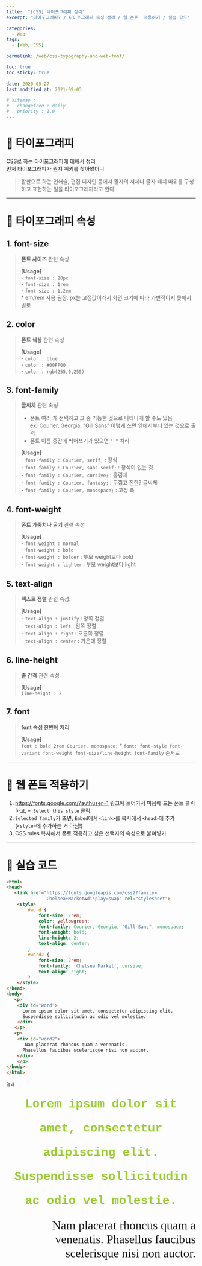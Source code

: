```yaml
---
title:  "[CSS] 타이포그래피 정리"
excerpt: "타이포그래피? / 타이포그래피 속성 정리 / 웹 폰트  적용하기 / 실습 코드"

categories:
  - Web
tags:
  - [Web, CSS]

permalink: /web/css-typography-and-web-font/

toc: true
toc_sticky: true
 
date: 2020-05-27
last_modified_at: 2021-09-03

# sitemap :
#   changefreq : daily
#   priority : 1.0
---
```


# 🦥 타이포그래피
 
CSS로 하는 타이포그래피에 대해서 정리<br>
먼저 타이포그래피가 뭔지 위키를 찾아봤더니
> 활판으로 하는 인쇄술, 편집 디자인 등에서 활자의 서체나 글자 배치 따위를 구성하고 표현하는 일을 타이포그래피라고 한다.

---
# 🦥 타이포그래피 속성
## 1. font-size
>**폰트 사이즈** 관련 속성
>
>**[Usage]**<br>
>\- `font-size : 20px`<br>
>\- `font-size : 1rem`<br>
>\- `font-size : 1.2em`<br>
>\* em/rem 사용 권장. px는 고정값이라서 화면 크기에 따라 가변적이지 못해서 별로

## 2. color
>**폰트 색상** 관련 속성
>
>**[Usage]**<br>
>\- `color : blue`<br>
>\- `color : #00FF00`<br>
>\- `color : rgb(255,0,255)`<br>

## 3. font-family
>**글씨체** 관련 속성
>
>- 폰트 여러 개 선택하고 그 중 가능한 것으로 나타나게 할 수도 있음<br>
>   ex) Courier, Georgia, "Gill Sans" 이렇게 쓰면 앞에서부터 있는 것으로 출력<br>
>- 폰트 이름 중간에 띄어쓰기가 있으면 `" "` 처리
>
>**[Usage]**<br>
>\- `font-family : Courier, serif;` : 장식<br>
>\- `font-family : Courier, sans-serif;` : 장식이 없는 것<br>
>\- `font-family : Courier, cursive;` : 흘림체<br>
>\- `font-family : Courier, fantasy;` : 두껍고 진한? 글씨체<br>
>\- `font-family : Courier, monospace;` : 고정 폭

## 4. font-weight
>**폰트 가중치나 굵기** 관련 속성
>
>**[Usage]**<br>
>\- `font-weight : normal`<br>
>\- `font-weight : bold`<br>
>\- `font-weight : bolder` : 부모 weight보다 bold<br>
>\- `font-weight : lighter` : 부모 weight보다 light


## 5. text-align
>**텍스트 정렬** 관련 속성.
>
>**[Usage]**<br>
>\- `text-align : justify` : 양쪽 정렬<br>
>\- `text-align : left` : 왼쪽 정렬<br>
>\- `text-align : right` : 오른쪽 정렬<br>
>\- `text-align : center` : 가운데 정렬

## 6. line-height
>**줄 간격** 관련 속성
>
>**[Usage]**<br>
>`line-height : 2`

## 7. font
>**font 속성 한번에 처리**
>
>**[Usage]**<br>
>`font : bold 2rem Courier, monospace;`
>\* `font: font-style font-variant font-weight font-size/line-height font-family` 순서로

---

# 🦥 웹 폰트 적용하기
1. https://fonts.google.com/?authuser=1
링크에 들어가서 마음에 드는 폰트 클릭하고, `+ Select this style` 클릭.
2. `Selected family`가 뜨면, `Embed`에서 `<link>`를 복사에서 `<head>`에 추가 (`<style>`에 추가하는 거 아님!)
3. CSS rules 복사해서 폰트 적용하고 싶은 선택자의 속성으로 붙여넣기

---

# 🦥 실습 코드
```html
<html>
<head>
   <link href="https://fonts.googleapis.com/css2?family=
               Chelsea+Market&display=swap" rel="stylesheet">
    <style>
        #word {
            font-size: 2rem;
            color: yellowgreen;
            font-family: Courier, Georgia, "Gill Sans", monospace;
            font-weight: bold;
            line-height: 2;
            text-align: center;
        }
        #word2 {
            font-size: 2rem;
            font-family: 'Chelsea Market', cursive;
            text-align: right;
        }
    </style>
</head>
<body>
   <p>
    <div id="word">
      Lorem ipsum dolor sit amet, consectetur adipiscing elit.
      Suspendisse sollicitudin ac odio vel molestie.
    </div>
   </p>
   <p>
    <div id="word2">
       Nam placerat rhoncus quam a venenatis. 
      Phasellus faucibus scelerisque nisi non auctor.
    </div>
    </p>
</body>
</html>
```
`결과`

<html>
<head>
   <link href="https://fonts.googleapis.com/css2?family=
               Chelsea+Market&display=swap" rel="stylesheet">
    <style>
        #word {
            font-size: 2rem;
            color: yellowgreen;
            font-family: Courier, Georgia, "Gill Sans", monospace;
            font-weight: bold;
            line-height: 2;
            text-align: center;
        }
        #word2 {
            font-size: 2rem;
            font-family: 'Chelsea Market', cursive;
            text-align: right;
        }
    </style>
</head>
<body>
   <p>
    <div id="word">
      Lorem ipsum dolor sit amet, consectetur adipiscing elit.
      Suspendisse sollicitudin ac odio vel molestie.
    </div>
   </p>
   <p>
    <div id="word2">
       Nam placerat rhoncus quam a venenatis. 
      Phasellus faucibus scelerisque nisi non auctor.
    </div>
    </p>
</body>
</html>
